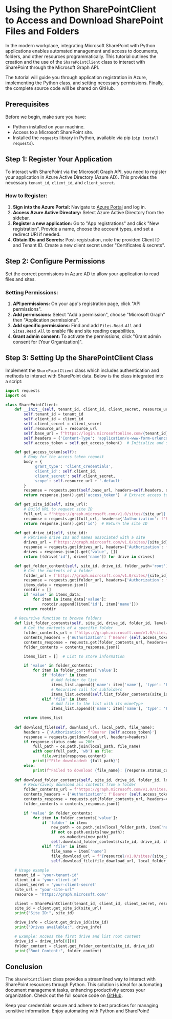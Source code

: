 # Using the Python SharePointClient to Access and Download SharePoint Files and Folders

In the modern workplace, integrating Microsoft SharePoint with Python applications enables automated management and access to documents, folders, and other resources programmatically. This tutorial outlines the creation and the use of the `SharePointClient` class to interact with SharePoint through the Microsoft Graph API. 

The tutorial will guide you through application registration in Azure, implementing the Python class, and setting necessary permissions. Finally, the complete source code will be shared on GitHub.

## Prerequisites

Before we begin, make sure you have:

- Python installed on your machine.
- Access to a Microsoft SharePoint site.
- Installed the `requests` library in Python, available via pip (`pip install requests`).

## Step 1: Register Your Application

To interact with SharePoint via the Microsoft Graph API, you need to register your application in Azure Active Directory (Azure AD). This provides the necessary `tenant_id`, `client_id`, and `client_secret`.

### How to Register:

1. **Sign into the Azure Portal:** Navigate to [Azure Portal](https://portal.azure.com) and log in.
2. **Access Azure Active Directory:** Select Azure Active Directory from the sidebar.
3. **Register a new application:** Go to "App registrations" and click "New registration". Provide a name, choose the account types, and set a redirect URI if needed.
4. **Obtain IDs and Secrets:** Post-registration, note the provided Client ID and Tenant ID. Create a new client secret under "Certificates & secrets".

## Step 2: Configure Permissions

Set the correct permissions in Azure AD to allow your application to read files and sites.

### Setting Permissions:

1. **API permissions:** On your app's registration page, click "API permissions".
2. **Add permissions:** Select "Add a permission", choose "Microsoft Graph" then "Application permissions".
3. **Add specific permissions:** Find and add `Files.Read.All` and `Sites.Read.All` to enable file and site reading capabilities.
4. **Grant admin consent:** To activate the permissions, click "Grant admin consent for [Your Organization]".

## Step 3: Setting Up the SharePointClient Class

Implement the `SharePointClient` class which includes authentication and methods to interact with SharePoint data. Below is the class integrated into a script:

```python
import requests
import os

class SharePointClient:
    def __init__(self, tenant_id, client_id, client_secret, resource_url):
        self.tenant_id = tenant_id
        self.client_id = client_id
        self.client_secret = client_secret
        self.resource_url = resource_url
        self.base_url = f"https://login.microsoftonline.com/{tenant_id}/oauth2/v2.0/token"
        self.headers = {'Content-Type': 'application/x-www-form-urlencoded'}
        self.access_token = self.get_access_token()  # Initialize and store the access token upon instantiation

    def get_access_token(self):
        # Body for the access token request
        body = {
            'grant_type': 'client_credentials',
            'client_id': self.client_id,
            'client_secret': self.client_secret,
            'scope': self.resource_url + '.default'
        }
        response = requests.post(self.base_url, headers=self.headers, data=body)
        return response.json().get('access_token')  # Extract access token from the response

    def get_site_id(self, site_url):
        # Build URL to request site ID
        full_url = f'https://graph.microsoft.com/v1.0/sites/{site_url}'
        response = requests.get(full_url, headers={'Authorization': f'Bearer {self.access_token}'})
        return response.json().get('id')  # Return the site ID

    def get_drive_id(self, site_id):
        # Retrieve drive IDs and names associated with a site
        drives_url = f'https://graph.microsoft.com/v1.0/sites/{site_id}/drives'
        response = requests.get(drives_url, headers={'Authorization': f'Bearer {self.access_token}'})
        drives = response.json().get('value', [])
        return [(drive['id'], drive['name']) for drive in drives]

    def get_folder_content(self, site_id, drive_id, folder_path='root'):
        # Get the contents of a folder
        folder_url = f'https://graph.microsoft.com/v1.0/sites/{site_id}/drives/{drive_id}/root/children'
        response = requests.get(folder_url, headers={'Authorization': f'Bearer {self.access_token}'})
        items_data = response.json()
        rootdir = []
        if 'value' in items_data:
            for item in items_data['value']:
                rootdir.append((item['id'], item['name']))
        return rootdir
    
    # Recursive function to browse folders
    def list_folder_contents(self, site_id, drive_id, folder_id, level=0):
        # Get the contents of a specific folder
        folder_contents_url = f'https://graph.microsoft.com/v1.0/sites/{site_id}/drives/{drive_id}/items/{folder_id}/children'
        contents_headers = {'Authorization': f'Bearer {self.access_token}'}
        contents_response = requests.get(folder_contents_url, headers=contents_headers)
        folder_contents = contents_response.json()

        items_list = []  # List to store information

        if 'value' in folder_contents:
            for item in folder_contents['value']:
                if 'folder' in item:
                    # Add folder to list
                    items_list.append({'name': item['name'], 'type': 'Folder', 'mimeType': None})
                    # Recursive call for subfolders
                    items_list.extend(self.list_folder_contents(site_id, drive_id, item['id'], level + 1))
                elif 'file' in item:
                    # Add file to the list with its mimeType
                    items_list.append({'name': item['name'], 'type': 'File', 'mimeType': item['file']['mimeType']})

        return items_list
    
    def download_file(self, download_url, local_path, file_name):
        headers = {'Authorization': f'Bearer {self.access_token}'}
        response = requests.get(download_url, headers=headers)
        if response.status_code == 200:
            full_path = os.path.join(local_path, file_name)
            with open(full_path, 'wb') as file:
                file.write(response.content)
            print(f"File downloaded: {full_path}")
        else:
            print(f"Failed to download {file_name}: {response.status_code} - {response.reason}")
    
    def download_folder_contents(self, site_id, drive_id, folder_id, local_folder_path, level=0):
        # Recursively download all contents from a folder
        folder_contents_url = f'https://graph.microsoft.com/v1.0/sites/{site_id}/drives/{drive_id}/items/{folder_id}/children'
        contents_headers = {'Authorization': f'Bearer {self.access_token}'}
        contents_response = requests.get(folder_contents_url, headers=contents_headers)
        folder_contents = contents_response.json()

        if 'value' in folder_contents:
            for item in folder_contents['value']:
                if 'folder' in item:
                    new_path = os.path.join(local_folder_path, item['name'])
                    if not os.path.exists(new_path):
                        os.makedirs(new_path)
                    self.download_folder_contents(site_id, drive_id, item['id'], new_path, level + 1)  # Recursive call for subfolders
                elif 'file' in item:
                    file_name = item['name']
                    file_download_url = f"{resource}/v1.0/sites/{site_id}/drives/{drive_id}/items/{item['id']}/content"
                    self.download_file(file_download_url, local_folder_path, file_name)
   
    # Usage example
    tenant_id = 'your-tenant-id'
    client_id = 'your-client-id'
    client_secret = 'your-client-secret'
    site_url = "your-site-url"
    resource = 'https://graph.microsoft.com/'

    client = SharePointClient(tenant_id, client_id, client_secret, resource)
    site_id = client.get_site_id(site_url)
    print("Site ID:", site_id)

    drive_info = client.get_drive_id(site_id)
    print("Drives available:", drive_info)

    # Example: Access the first drive and list root content
    drive_id = drive_info[0][0]
    folder_content = client.get_folder_content(site_id, drive_id)  
    print("Root Content:", folder_content)
```

## Conclusion

The `SharePointClient` class provides a streamlined way to interact with SharePoint resources through Python. This solution is ideal for automating document management tasks, enhancing productivity across your organization. Check out the full source code on [GitHub](https://github.com/ericvaillancourt/Sharepoint-File-Download).

Keep your credentials secure and adhere to best practices for managing sensitive information. Enjoy automating with Python and SharePoint!